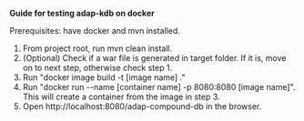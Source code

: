 **Guide for testing adap-kdb on docker**

Prerequisites: have docker and mvn installed. 
1. From project root, run mvn clean install.
2. (Optional) Check if a war file is generated in target folder. If it is, move on to next step, otherwise check step 1.
3. Run "docker image build -t [image name] ."
4. Run "docker  run --name [container name] -p 8080:8080  [image name]". This will create a container from the image in step 3.
5. Open http://localhost:8080/adap-compound-db in the browser. 